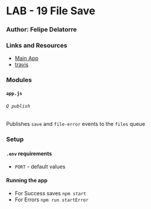 # LAB - 19 File Save

### Author: Felipe Delatorre

### Links and Resources
* [Main App](http://xyz.com)
* [travis](http://xyz.com)

### Modules
#### `app.js`

###### `Q publish`
Publishes `save` and `file-error` events to the `files` queue 

### Setup
#### `.env` requirements
* `PORT` - default values

#### Running the app
* For Success saves `npm start`
* For Errors `npm run startError`
